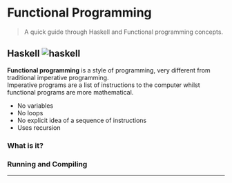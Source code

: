 # Functional Programming

> A quick guide through Haskell and Functional programming concepts.

## Haskell ![haskell](./fphaskel/haskell.png)

**Functional programming** is a style of programming, very different from traditional imperative programming.  
Imperative programs are a list of instructions to the computer whilst functional programs are more mathematical.
- No variables
- No loops
- No explicit idea of a sequence of instructions
- Uses recursion

### What is it?

### Running and Compiling

---

